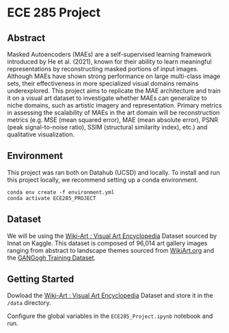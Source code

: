 # ECE 285 Project

## Abstract

Masked Autoencoders (MAEs) are a self-supervised learning framework introduced by He et al. (2021), known for their ability to learn meaningful representations by reconstructing masked portions of input images. Although MAEs have shown strong performance on large multi-class image sets, their effectiveness in more specialized visual domains remains underexplored. This project aims to replicate the MAE architecture and train it on a visual art dataset to investigate whether MAEs can generalize to niche domains, such as artistic imagery and representation. Primary metrics in assessing the scalability of MAEs in the art domain will be reconstruction metrics (e.g. MSE (mean squared error), MAE (mean absolute error), PSNR (peak signal-to-noise ratio), SSIM (structural similarity index), etc.) and qualitative visualization.

## Environment

This project was ran both on Datahub (UCSD) and locally. To install and run this project locally, we recommend setting up a conda environment.

```
conda env create -f environment.yml
conda activate ECE285_PROJECT
```

## Dataset

We will be using the [Wiki-Art : Visual Art Encyclopedia](https://www.kaggle.com/datasets/ipythonx/wikiart-gangogh-creating-art-gan) Dataset sourced by Innat on Kaggle. This dataset is composed of 96,014 art gallery images ranging from abstract to landscape themes sourced from [WikiArt.org](WikiArt.org) and the [GANGogh Training Dataset](https://academictorrents.com/details/1d154cde2fab9ec8039becd03d9bb877614d351b).

## Getting Started

Dowload the [Wiki-Art : Visual Art Encyclopedia](https://www.kaggle.com/datasets/ipythonx/wikiart-gangogh-creating-art-gan) Dataset and store it in the `/data` directory.

Configure the global variables in the `ECE285_Project.ipynb` notebook and run.
